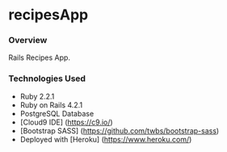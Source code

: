 # recipesApp

### Overview

Rails Recipes App.

### Technologies Used

* Ruby 2.2.1
* Ruby on Rails 4.2.1
* PostgreSQL Database
* [Cloud9 IDE] (https://c9.io/)
* [Bootstrap SASS] (https://github.com/twbs/bootstrap-sass)
* Deployed with [Heroku] (https://www.heroku.com/)